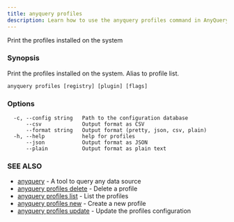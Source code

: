 ```yaml
---
title: anyquery profiles
description: Learn how to use the anyquery profiles command in AnyQuery.
---
```


Print the profiles installed on the system

### Synopsis

Print the profiles installed on the system.
Alias to profile list.

```
anyquery profiles [registry] [plugin] [flags]
```

### Options

```
  -c, --config string   Path to the configuration database
      --csv             Output format as CSV
      --format string   Output format (pretty, json, csv, plain)
  -h, --help            help for profiles
      --json            Output format as JSON
      --plain           Output format as plain text
```

### SEE ALSO

* [anyquery](../anyquery)	 - A tool to query any data source
* [anyquery profiles delete](../anyquery_profiles_delete)	 - Delete a profile
* [anyquery profiles list](../anyquery_profiles_list)	 - List the profiles
* [anyquery profiles new](../anyquery_profiles_new)	 - Create a new profile
* [anyquery profiles update](../anyquery_profiles_update)	 - Update the profiles configuration
